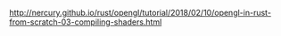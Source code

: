 http://nercury.github.io/rust/opengl/tutorial/2018/02/10/opengl-in-rust-from-scratch-03-compiling-shaders.html